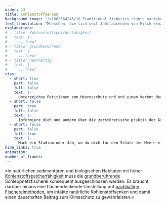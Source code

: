 ```yaml
---
order: 13
title: Kohlenstoffsenken
background_image: "/v1662664245/18_Traditional_fisheries_rights_marieke-weller-unsplash_d2mev4_g8fgyf.jpg#ffa876"
text_translation: "Menschen, die sich seit Jahrtausenden von Fisch ernähren, kennen Techniken, die dabei die Meere schützen. Den Industriestaaten ist das zu langsam. Passt nicht zu ihrer Vorstellung von Wirtschaftlichkeit. Also machen sie Tabula rasa. Eine fatale Verwechslung von Profit und Wert : kein Fisch, kein Meer. Kein Klimaschutz, kein Sauerstoff."
explanations:
# - title: Kohlenstoffspeicherfähigkeit
#   text: |-
#     ...[neu]
# - title: grundberührend
#   text: |-
#     ...[neu]
# - title: nachhaltig
#   text: |-
#     ...[neu]
ctas:
  - short: true
    part: false
    full: false
    text: |-
      Unterzeichne Petitionen zum Meeresschutz und und einem Verbot der grundberührenden Schleppnetzfischerei, zum Beispiel diese <a href="https://eu.patagonia.com/de/de/eu-marine-protected-areas.html">hier</a>.
  - short: false
    part: true
    full: false
    text: |-
      Informiere dich und andere über die zerstörerische praktik der Grundschleppnetzfischerei, zum Beispiel <a href="https://www.stiftung-meeresschutz.org/themen/fischerei/grundschleppnetze/" target="_blank">hier</a>.
  - short: false
    part: false
    full: true
    text: |-
      Mach ein Studium oder Job, wo du dich für den Schutz der Meere einsetzen kannst, zum Beispiel <a href="https://www.thuenen.de/de/thuenen-institut/karriere" target="_blank">hier</a>.
hide_links: true
animation:
number_of_frames:
---
```


»In natürlichen sedimentären und biologischen Habitaten mit hoher [Kohlenstoffspeicherfähigkeit ](# "Kohlenstoffspeicherfähigkeit")muss die [grundberührende ](# "grundberührend")Schleppnetzfischerei konsequent ausgeschlossen werden. Es braucht darüber hinaus eine flächendeckende Umstellung auf [nachhaltige Fischereimethoden](# "nachhaltig"), um intakte natürliche Kohlenstoffsenken und damit einen dauerhaften Beitrag zum Klimaschutz zu gewährleisten.«
